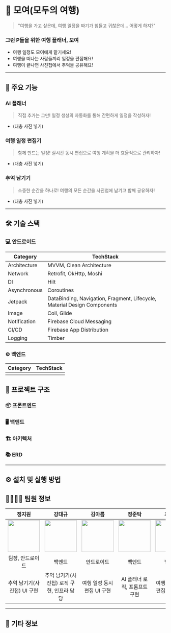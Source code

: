 # 🎨 모여(모두의 여행)
> "여행을 가고 싶은데, 여행 일정을 짜기가 힘들고 귀찮은데... 어떻게 하지?"
>

### 그런 P들을 위한 여행 플래너, 모여
 - 여행 일정도 모여에게 맡기세요!
 - 여행을 떠나는 사람들끼리 일정을 편집해요!
 - 여행이 끝나면 사진첩에서 추억을 공유해요!
---

## 🚀 주요 기능
### AI 플래너
> 직접 추가는 그만! 일정 생성의 자동화를 통해 간편하게 일정을 작성하자!
 - (대충 사진 넣기)

### 여행 일정 편집기
> 함께 만드는 일정! 실시간 동시 편집으로 여행 계획을 더 효율적으로 관리하자!
 - (대충 사진 넣기)

### 추억 남기기
> 소중한 순간을 하나로! 여행의 모든 순간을 사진첩에 남기고 함께 공유하자!
 - (대충 사진 넣기)
---

## 🛠️ 기술 스택

### 💻 안드로이드
| Category     | TechStack                                                                |
|--------------|--------------------------------------------------------------------------|
| Architecture | MVVM, Clean Architecture                                                 | 
| Network      | Retrofit, OkHttp, Moshi                                                  | 
| DI           | Hilt                                                                     |
| Asynchronous | Coroutines                                                               | 
| Jetpack      | DataBinding, Navigation, Fragment, Lifecycle, Material Design Components | 
| Image        | Coil, Glide                                                              | 
| Notification | Firebase Cloud Messaging                                                 |
| CI/CD        | Firebase App Distribution                                                |
| Logging      | Timber                                                                   | 


### ⚙️ 백엔드
| Category     | TechStack                                                                |
|--------------|--------------------------------------------------------------------------|
|  |                                                 |


## 📂 프로젝트 구조

### 📦 프론트엔드


### 🖥️ 백엔드


### 🏗️ 아키텍처


### 📚 ERD


---

## ⚙️ 설치 및 실행 방법


## 👨‍👩‍👧‍👦 팀원 정보
<div align="center">

|                                                                      정지원                                                                      |                                                                     강대규                                                                      |                                                                     김아름                                                                      |                                                                    정준탁                                                                     |                                                                     최미연                                                                      |                                                                     황선혁                                                                      |
|:---------------------------------------------------------------------------------------------------------------------------------------------:|:--------------------------------------------------------------------------------------------------------------------------------------------:|:--------------------------------------------------------------------------------------------------------------------------------------------:|:------------------------------------------------------------------------------------------------------------------------------------------:|:--------------------------------------------------------------------------------------------------------------------------------------------:|:--------------------------------------------------------------------------------------------------------------------------------------------:|
| <a href="https://github.com/littlesam95/"> <img src="https://avatars.githubusercontent.com/u/55424662?v=4" width="100px" height="100px"> </a> | <a href="https://github.com/littlesam95"> <img src="https://avatars.githubusercontent.com/u/55424662?v=4" width="100px" height="100px"> </a> | <a href="https://github.com/littlesam95"> <img src="https://avatars.githubusercontent.com/u/55424662?v=4" width="100px" height="100px"> </a> | <a href="https://github.com/tlsdud135"> <img src="https://avatars.githubusercontent.com/u/55424662?v=4" width="100px" height="100px"> </a> | <a href="https://github.com/littlesam95"> <img src="https://avatars.githubusercontent.com/u/55424662?v=4" width="100px" height="100px"> </a> | <a href="https://github.com/littlesam95"> <img src="https://avatars.githubusercontent.com/u/55424662?v=4" width="100px" height="100px"> </a> |
|                                                                   팀장, 안드로이드                                                                   |                                                                     백엔드                                                                      |                                                                    안드로이드                                                                     |                                                                    백엔드                                                                     |                                                                     백엔드                                                                      |                                                                    안드로이드                                                                     |
|                                                               추억 남기기(사진첩) UI 구현                                                               |                                                        추억 남기기(사진첩) 로직 구현,&nbsp;인프라 담당                                                        |                                                              여행 일정 동시 편집 UI 구현                                                               |                                                             AI 플래너 로직, 프롬프트 구현                                                             |                                                              여행 일정 동시 편집 로직 구현                                                               |                                                                 AI 플래너 UI 구현                                                                 |
</div>

---

## 📌 기타 정보
